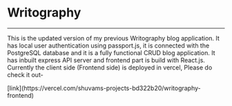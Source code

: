 <h1>
  Writography
</h1>
<hr/>
<p>
  This is the updated version of my previous Writography blog application. It has local user authentication using passport.js, 
  it is connected with the PostgreSQL database and it is a fully functional CRUD blog application.
  It has inbuilt express API server and frontend part is build with React.js. Currently the client side (Frontend side) is deployed in vercel, Please do check it out-
</p>
[link](<a>https://vercel.com/shuvams-projects-bd322b20/writography-frontend</a>)
